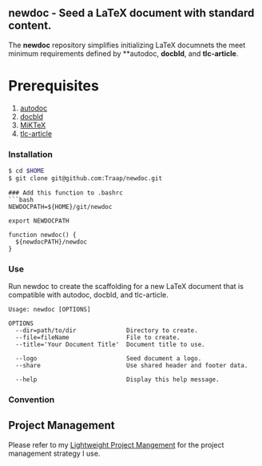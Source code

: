 ## newdoc - Seed a LaTeX document with standard content. 
The **newdoc** repository simplifies initializing LaTeX documnets the meet
minimum requirements defined by **autodoc, **docbld**, and **tlc-article**. 

# Prerequisites 
1. [autodoc](https://GitHub.com/Traap/autodoc.git)
1. [docbld](https://GitHub.com/Traap/docbld.git)
1. [MiKTeX](https://miktex.org/download)
1. [tlc-article](https://GitHub.com/Traap/tlc-article.git)


### Installation
```bash
$ cd $HOME
$ git clone git@github.com:Traap/newdoc.git
```
```
### Add this function to .bashrc
```bash
NEWDOCPATH=${HOME}/git/newdoc

export NEWDOCPATH

function newdoc() {
  ${newdocPATH}/newdoc 
}
```

### Use
Run newdoc to create the scaffolding for a new LaTeX document that is compatible
with autodoc, docbld, and tlc-article.
```
Usage: newdoc [OPTIONS]

OPTIONS
  --dir=path/to/dir              Directory to create.
  --file=fileName                File to create.
  --title='Your Document Title'  Document title to use.

  --logo                         Seed document a logo.
  --share                        Use shared header and footer data.

  --help                         Display this help message.

```

### Convention

## Project Management
Please refer to my [Lightweight Project Mangement](https://github.com/Traap/lpm)
for the project management strategy I use.
